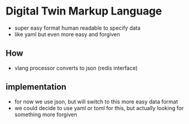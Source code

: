# Digital Twin Markup Language

- super easy format human readable to specify data
- like yaml but even more easy and forgiven

## How

- vlang processor converts to json (redis interface)

## implementation

- for now we use json, but will switch to this more easy data format
- we could decide to use yaml or toml for this, but actually looking for something more forgiven
